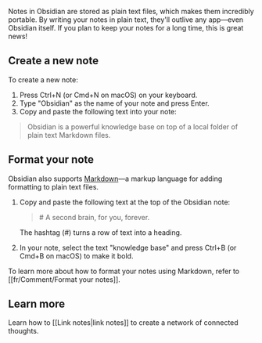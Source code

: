 Notes in Obsidian are stored as plain text files, which makes them incredibly portable. By writing your notes in plain text, they'll outlive any app—even Obsidian itself. If you plan to keep your notes for a long time, this is great news!

## Create a new note

To create a new note:

1. Press Ctrl+N (or Cmd+N on macOS) on your keyboard.
2. Type "Obsidian" as the name of your note and press Enter.
3. Copy and paste the following text into your note:

> Obsidian is a powerful knowledge base on top of a local folder of plain text Markdown files.

## Format your note

Obsidian also supports [Markdown](https://en.wikipedia.org/wiki/Markdown)—a markup language for adding formatting to plain text files.

1. Copy and paste the following text at the top of the Obsidian note:

   > \# A second brain, for you, forever.

   The hashtag (#) turns a row of text into a heading.

2. In your note, select the text "knowledge base" and press Ctrl+B (or Cmd+B on macOS) to make it bold.

To learn more about how to format your notes using Markdown, refer to [[fr/Comment/Format your notes]].

## Learn more

Learn how to [[Link notes|link notes]] to create a network of connected thoughts.
